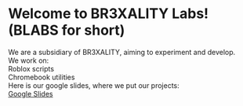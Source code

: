 # Welcome to BR3XALITY Labs! (BLABS for short)  
We are a subsidiary of BR3XALITY, aiming to experiment and develop.  
We work on:  
Roblox scripts  
Chromebook utilities  
Here is our google slides, where we put our projects:  
[Google Slides](https://docs.google.com/presentation/d/1gQsksveir8wOArSx1_64riFyxtQ3ObH-CFA_w4fWh8o/edit?usp=sharing)
